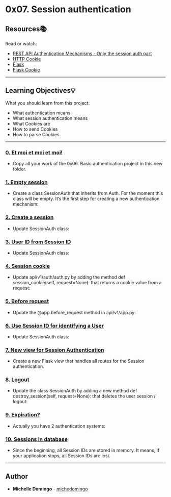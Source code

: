 # 0x07. Session authentication

## Resources:books:

Read or watch:

- [REST API Authentication Mechanisms - Only the session auth part](https://www.youtube.com/watch?v=501dpx2IjGY)
- [HTTP Cookie](https://developer.mozilla.org/en-US/docs/Web/HTTP/Headers/Cookie)
- [Flask](https://palletsprojects.com/p/flask/)
- [Flask Cookie](https://flask.palletsprojects.com/en/1.1.x/quickstart/#cookies)

---

## Learning Objectives:bulb:

What you should learn from this project:

- What authentication means
- What session authentication means
- What Cookies are
- How to send Cookies
- How to parse Cookies

---

### [0. Et moi et moi et moi!](./api/v1/app.py)

- Copy all your work of the 0x06. Basic authentication project in this new folder.

### [1. Empty session](./api/v1/auth/session_auth.py)

- Create a class SessionAuth that inherits from Auth. For the moment this class will be empty. It’s the first step for creating a new authentication mechanism:

### [2. Create a session](./api/v1/auth/session_auth.py)

- Update SessionAuth class:

### [3. User ID from Session ID](./api/v1/auth/session_auth.py)

- Update SessionAuth class:

### [4. Session cookie](./api/v1/auth/auth.py)

- Update api/v1/auth/auth.py by adding the method def session_cookie(self, request=None): that returns a cookie value from a request:

### [5. Before request](./api/v1/app.py)

- Update the @app.before_request method in api/v1/app.py:

### [6. Use Session ID for identifying a User](./api/v1/auth/session_auth.py)

- Update SessionAuth class:

### [7. New view for Session Authentication](./api/v1/views/session_auth.py)

- Create a new Flask view that handles all routes for the Session authentication.

### [8. Logout](./api/v1/auth/session_auth.py)

- Update the class SessionAuth by adding a new method def destroy_session(self, request=None): that deletes the user session / logout:

### [9. Expiration?](./api/v1/auth/session_exp_auth.py)

- Actually you have 2 authentication systems:

### [10. Sessions in database](./api/v1/auth/session_db_auth.py)

- Since the beginning, all Session IDs are stored in memory. It means, if your application stops, all Session IDs are lost.

---

## Author

- **Michelle Domingo** - [michedomingo](https://github.com/michedomingo)
